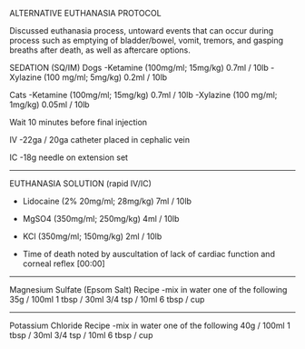 ALTERNATIVE EUTHANASIA PROTOCOL

Discussed euthanasia process, untoward events that can occur during process such as emptying of bladder/bowel, vomit, tremors, and gasping breaths after death, as well as aftercare options.

SEDATION (SQ/IM)
Dogs
-Ketamine (100mg/ml; 15mg/kg) 		0.7ml / 10lb
-Xylazine (100 mg/ml; 5mg/kg) 		0.2ml / 10lb

Cats
-Ketamine (100mg/ml; 15mg/kg) 		0.7ml / 10lb
-Xylazine (100 mg/ml; 1mg/kg) 		0.05ml / 10lb

Wait 10 minutes before final injection

IV
-22ga / 20ga catheter placed in cephalic vein

IC
-18g needle on extension set
- - - - - - - - - - - - - - - - - - - - - - - - - - - -

EUTHANASIA SOLUTION (rapid IV/IC)

- Lidocaine (2% 20mg/ml; 28mg/kg) 	7ml / 10lb

- MgSO4 (350mg/ml; 250mg/kg)		4ml / 10lb

- KCl (350mg/ml; 150mg/kg)		2ml / 10lb

* Time of death noted by auscultation of lack of cardiac function and corneal reflex [00:00]

- - - - - - - - - - - - - - - - - - - - - - - - - - - -

Magnesium Sulfate (Epsom Salt) Recipe
-mix in water one of the following
35g / 100ml
1 tbsp / 30ml
3/4 tsp / 10ml
6 tbsp / cup

- - - - - - - - - - - - - - - - - - - - - - - - - - - -

Potassium Chloride Recipe
-mix in water one of the following
40g / 100ml
1 tbsp / 30ml
3/4 tsp / 10ml
6 tbsp / cup